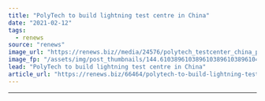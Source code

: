 ```yaml
---
title: "PolyTech to build lightning test centre in China"
date: "2021-02-12"
tags: 
  - renews
source: "renews"
image_url: "https://renews.biz//media/24576/polytech_testcenter_china_polytech.jpeg?mode=crop&width=770&heightratio=0.6103896103896103896103896104&slimmage=true"
image_fp: "/assets/img/post_thumbnails/144.6103896103896103896103896104&slimmage=true"
lead: "PolyTech to build lightning test centre in China"
article_url: "https://renews.biz/66464/polytech-to-build-lightning-test-centre-in-china/"
---
```


---
